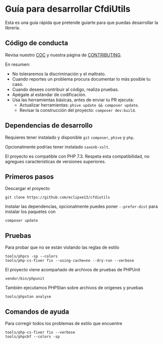 # Guía para desarrollar CfdiUtils

Esta es una guía rápida que pretende guiarte para que puedas desarrollar la librería.

## Código de conducta

Revisa nuestro [COC][] y nuestra página de [CONTRIBUTING][].

En resumen:

* No toleraremos la discriminación y el maltrato.
* Cuando reportes un problema procura documentar lo más posible tu caso.
* Cuando desees contribuir al código, realiza pruebas.
* Apégate al estándar de codificación.
* Usa las herramientas básicas, antes de enviar tu PR ejecuta:
  * Actualizar herramientas: `phive update && composer update`.
  * Revisar la construcción del proyecto: `composer dev:build`.

## Dependencias de desarrollo

Requieres tener instalado y disponible `git` `composer`, `phive` y `php`.

Opcionalmente podrías tener instalado `saxonb-xslt`.

El proyecto es compatible con PHP 7.3.
Respeta esta compatibilidad, no agregues características de versiones superiores.

## Primeros pasos

Descargar el proyecto

```shell
git clone https://github.com/eclipxe13/cfdiutils
```

Instalar las dependencias, opcionalmente puedes poner `--prefer-dist` para instalar
los paquetes con

```shell
composer update
```

## Pruebas

Para probar que no se están violando las reglas de estilo

```shell
tools/phpcs -sp --colors
tools/php-cs-fixer fix --using-cache=no --dry-run --verbose
```


El proyecto viene acompañado de archivos de pruebas de PHPUnit

```shell
vendor/bin/phpunit
```

También ejecutamos PHPStan sobre archivos de orígenes y pruebas

```shell
tools/phpstan analyse
```


## Comandos de ayuda

Para corregir todos los problemas de estilo que encuentre

```shell
tools/php-cs-fixer fix --verbose
tools/phpcbf --colors -sp
```


[coc]: https://github.com/eclipxe13/CfdiUtils/blob/master/CODE_OF_CONDUCT.md
[contributing]: https://github.com/eclipxe13/CfdiUtils/blob/master/CONTRIBUTING.md
